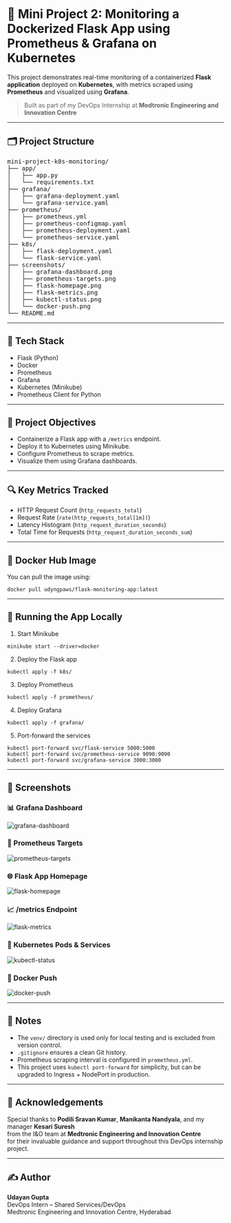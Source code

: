 # 🚀 Mini Project 2: Monitoring a Dockerized Flask App using Prometheus & Grafana on Kubernetes

This project demonstrates real-time monitoring of a containerized **Flask application** deployed on **Kubernetes**, with metrics scraped using **Prometheus** and visualized using **Grafana**.

> Built as part of my DevOps Internship at **Medtronic Engineering and Innovation Centre**

---

## 🗂️ Project Structure

<pre>
mini-project-k8s-monitoring/
├── app/
│   ├── app.py
│   └── requirements.txt
├── grafana/
│   ├── grafana-deployment.yaml
│   └── grafana-service.yaml
├── prometheus/
│   ├── prometheus.yml
│   ├── prometheus-configmap.yaml
│   ├── prometheus-deployment.yaml
│   └── prometheus-service.yaml
├── k8s/
│   ├── flask-deployment.yaml
│   └── flask-service.yaml
├── screenshots/
│   ├── grafana-dashboard.png
│   ├── prometheus-targets.png
│   ├── flask-homepage.png
│   ├── flask-metrics.png
│   ├── kubectl-status.png
│   └── docker-push.png
└── README.md
</pre>

---

## 🧰 Tech Stack

- Flask (Python)
- Docker
- Prometheus
- Grafana
- Kubernetes (Minikube)
- Prometheus Client for Python

---

## 🎯 Project Objectives

- Containerize a Flask app with a `/metrics` endpoint.
- Deploy it to Kubernetes using Minikube.
- Configure Prometheus to scrape metrics.
- Visualize them using Grafana dashboards.

---

## 🔍 Key Metrics Tracked

- HTTP Request Count (`http_requests_total`)
- Request Rate (`rate(http_requests_total[1m])`)
- Latency Histogram (`http_request_duration_seconds`)
- Total Time for Requests (`http_request_duration_seconds_sum`)

---

## 🐳 Docker Hub Image

You can pull the image using:

```
docker pull udyngpaws/flask-monitoring-app:latest
```
---

## 🚀 Running the App Locally

1. Start Minikube
```
minikube start --driver=docker
```
2. Deploy the Flask app
```
kubectl apply -f k8s/
```
3. Deploy Prometheus
```
kubectl apply -f prometheus/
```
4. Deploy Grafana
```
kubectl apply -f grafana/
```
5. Port-forward the services
```
kubectl port-forward svc/flask-service 5000:5000
kubectl port-forward svc/prometheus-service 9090:9090
kubectl port-forward svc/grafana-service 3000:3000
```
---

## 📸 Screenshots

### 📊 Grafana Dashboard

![grafana-dashboard](screenshots/grafana-dashboard.png)

### 📡 Prometheus Targets

![prometheus-targets](screenshots/prometheus-targets.png)

### 🌐 Flask App Homepage

![flask-homepage](screenshots/flask-homepage.png)

### 📈 /metrics Endpoint

![flask-metrics](screenshots/flask-metrics.png)

### 🔧 Kubernetes Pods & Services

![kubectl-status](screenshots/kubectl-status.png)

### 🐳 Docker Push

![docker-push](screenshots/docker-push.png)

---

## 📌 Notes

- The `venv/` directory is used only for local testing and is excluded from version control.
- `.gitignore` ensures a clean Git history.
- Prometheus scraping interval is configured in `prometheus.yml`.
- This project uses `kubectl port-forward` for simplicity, but can be upgraded to Ingress + NodePort in production.

---

## 🙌 Acknowledgements

Special thanks to **Podili Sravan Kumar**, **Manikanta Nandyala**, and my manager **Kesari Suresh**  
from the I&O team at **Medtronic Engineering and Innovation Centre**  
for their invaluable guidance and support throughout this DevOps internship project.

---

## ✍️ Author

**Udayan Gupta**  
DevOps Intern – Shared Services/DevOps  
Medtronic Engineering and Innovation Centre, Hyderabad
